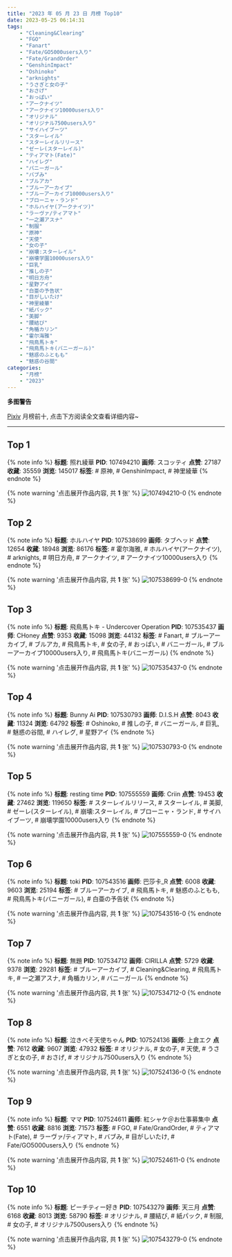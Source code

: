 ```yaml
---
title: "2023 年 05 月 23 日 月榜 Top10"
date: 2023-05-25 06:14:31
tags:
    - "Cleaning&Clearing"
    - "FGO"
    - "Fanart"
    - "Fate/GO5000users入り"
    - "Fate/GrandOrder"
    - "GenshinImpact"
    - "Oshinoko"
    - "arknights"
    - "うさぎと女の子"
    - "おさげ"
    - "おっぱい"
    - "アークナイツ"
    - "アークナイツ10000users入り"
    - "オリジナル"
    - "オリジナル7500users入り"
    - "サイハイブーツ"
    - "スターレイル"
    - "スターレイルリリース"
    - "ゼーレ(スターレイル)"
    - "ティアマト(Fate)"
    - "ハイレグ"
    - "バニーガール"
    - "バブみ"
    - "ブルアカ"
    - "ブルーアーカイブ"
    - "ブルーアーカイブ10000users入り"
    - "ブローニャ・ランド"
    - "ホルハイヤ(アークナイツ)"
    - "ラーヴァ/ティアマト"
    - "一之瀬アスナ"
    - "制服"
    - "原神"
    - "天使"
    - "女の子"
    - "崩壊:スターレイル"
    - "崩壊学園10000users入り"
    - "巨乳"
    - "推しの子"
    - "明日方舟"
    - "星野アイ"
    - "白亜の予告状"
    - "目がしいたけ"
    - "神里綾華"
    - "紙パック"
    - "美脚"
    - "腰結び"
    - "角楯カリン"
    - "霍尔海雅"
    - "飛鳥馬トキ"
    - "飛鳥馬トキ(バニーガール)"
    - "魅惑のふともも"
    - "魅惑の谷間"
categories:
    - "月榜"
    - "2023"
---
```


<i class="fa fa-triangle-exclamation"></i>**多图警告**<i class="fa fa-triangle-exclamation"></i>

[Pixiv](https://www.pixiv.net/) 月榜前十, 点击下方阅读全文查看详细内容~

<!-- more -->

---

## Top 1

{% note info %}
**标题**: 照れ綾華
**PID**: 107494210 **画师**: スコッティ
**点赞**: 27187 **收藏**: 35559 **浏览**: 145017
**标签**: # 原神, # GenshinImpact, # 神里綾華
{% endnote %}

{% note warning '点击展开作品内容, 共 **1** 张' %}
![107494210-0](https://i.pixiv.re/img-original/img/2023/04/25/00/00/51/107494210_p0.jpg)
{% endnote %}

## Top 2

{% note info %}
**标题**: ホルハイヤ
**PID**: 107538699 **画师**: タブヘッド
**点赞**: 12654 **收藏**: 18948 **浏览**: 86176
**标签**: # 霍尔海雅, # ホルハイヤ(アークナイツ), # arknights, # 明日方舟, # アークナイツ, # アークナイツ10000users入り
{% endnote %}

{% note warning '点击展开作品内容, 共 **1** 张' %}
![107538699-0](https://i.pixiv.re/img-original/img/2023/04/26/15/38/06/107538699_p0.jpg)
{% endnote %}

## Top 3

{% note info %}
**标题**: 飛鳥馬トキ - Undercover Operation
**PID**: 107535437 **画师**: CHoney
**点赞**: 9353 **收藏**: 15098 **浏览**: 44132
**标签**: # Fanart, # ブルーアーカイブ, # ブルアカ, # 飛鳥馬トキ, # 女の子, # おっぱい, # バニーガール, # ブルーアーカイブ10000users入り, # 飛鳥馬トキ(バニーガール)
{% endnote %}

{% note warning '点击展开作品内容, 共 **1** 张' %}
![107535437-0](https://i.pixiv.re/img-original/img/2023/04/26/12/09/24/107535437_p0.png)
{% endnote %}

## Top 4

{% note info %}
**标题**: Bunny Ai
**PID**: 107530793 **画师**: D.I.S.H
**点赞**: 8043 **收藏**: 11324 **浏览**: 64792
**标签**: # Oshinoko, # 推しの子, # バニーガール, # 巨乳, # 魅惑の谷間, # ハイレグ, # 星野アイ
{% endnote %}

{% note warning '点击展开作品内容, 共 **1** 张' %}
![107530793-0](https://i.pixiv.re/img-original/img/2023/04/26/06/25/51/107530793_p0.jpg)
{% endnote %}

## Top 5

{% note info %}
**标题**: resting time
**PID**: 107555559 **画师**: Criin
**点赞**: 19453 **收藏**: 27462 **浏览**: 119650
**标签**: # スターレイルリリース, # スターレイル, # 美脚, # ゼーレ(スターレイル), # 崩壊:スターレイル, # ブローニャ・ランド, # サイハイブーツ, # 崩壊学園10000users入り
{% endnote %}

{% note warning '点击展开作品内容, 共 **1** 张' %}
![107555559-0](https://i.pixiv.re/img-original/img/2023/04/27/01/08/00/107555559_p0.jpg)
{% endnote %}

## Top 6

{% note info %}
**标题**: toki
**PID**: 107543516 **画师**: 巴莎卡_R
**点赞**: 6008 **收藏**: 9603 **浏览**: 25194
**标签**: # ブルーアーカイブ, # 飛鳥馬トキ, # 魅惑のふともも, # 飛鳥馬トキ(バニーガール), # 白亜の予告状
{% endnote %}

{% note warning '点击展开作品内容, 共 **1** 张' %}
![107543516-0](https://i.pixiv.re/img-original/img/2023/04/26/19/19/15/107543516_p0.jpg)
{% endnote %}

## Top 7

{% note info %}
**标题**: 無題
**PID**: 107534712 **画师**: CIRILLA
**点赞**: 5729 **收藏**: 9378 **浏览**: 29281
**标签**: # ブルーアーカイブ, # Cleaning&Clearing, # 飛鳥馬トキ, # 一之瀬アスナ, # 角楯カリン, # バニーガール
{% endnote %}

{% note warning '点击展开作品内容, 共 **1** 张' %}
![107534712-0](https://i.pixiv.re/img-original/img/2023/04/26/11/26/52/107534712_p0.jpg)
{% endnote %}

## Top 8

{% note info %}
**标题**: 泣きべそ天使ちゃん
**PID**: 107524136 **画师**: 上倉エク
**点赞**: 7612 **收藏**: 9607 **浏览**: 47932
**标签**: # オリジナル, # 女の子, # 天使, # うさぎと女の子, # おさげ, # オリジナル7500users入り
{% endnote %}

{% note warning '点击展开作品内容, 共 **1** 张' %}
![107524136-0](https://i.pixiv.re/img-original/img/2023/04/26/00/00/33/107524136_p0.jpg)
{% endnote %}

## Top 9

{% note info %}
**标题**: ママ
**PID**: 107524611 **画师**: 紅シャケ＠お仕事募集中
**点赞**: 6551 **收藏**: 8816 **浏览**: 71573
**标签**: # FGO, # Fate/GrandOrder, # ティアマト(Fate), # ラーヴァ/ティアマト, # バブみ, # 目がしいたけ, # Fate/GO5000users入り
{% endnote %}

{% note warning '点击展开作品内容, 共 **1** 张' %}
![107524611-0](https://i.pixiv.re/img-original/img/2023/04/26/00/06/22/107524611_p0.jpg)
{% endnote %}

## Top 10

{% note info %}
**标题**: ピーチティー好き
**PID**: 107543279 **画师**: 天三月
**点赞**: 6168 **收藏**: 8013 **浏览**: 58790
**标签**: # オリジナル, # 腰結び, # 紙パック, # 制服, # 女の子, # オリジナル7500users入り
{% endnote %}

{% note warning '点击展开作品内容, 共 **1** 张' %}
![107543279-0](https://i.pixiv.re/img-original/img/2023/04/26/19/11/02/107543279_p0.png)
{% endnote %}
